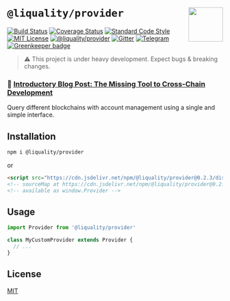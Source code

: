 # `@liquality/provider` <img align="right" src="https://raw.githubusercontent.com/liquality/chainabstractionlayer/master/liquality-logo.png" height="80px" />

[![Build Status](https://travis-ci.com/liquality/chainabstractionlayer.svg?branch=master)](https://travis-ci.com/liquality/chainabstractionlayer)
[![Coverage Status](https://coveralls.io/repos/github/liquality/chainabstractionlayer/badge.svg?branch=master)](https://coveralls.io/github/liquality/chainabstractionlayer?branch=master)
[![Standard Code Style](https://img.shields.io/badge/codestyle-standard-brightgreen.svg)](https://github.com/standard/standard)
[![MIT License](https://img.shields.io/badge/license-MIT-brightgreen.svg)](../../LICENSE.md)
[![@liquality/provider](https://img.shields.io/npm/dt/@liquality/provider.svg)](https://npmjs.com/package/@liquality/provider)
[![Gitter](https://img.shields.io/gitter/room/liquality/Lobby.svg)](https://gitter.im/liquality/Lobby?source=orgpage)
[![Telegram](https://img.shields.io/badge/chat-on%20telegram-blue.svg)](https://t.me/Liquality) [![Greenkeeper badge](https://badges.greenkeeper.io/liquality/chainabstractionlayer.svg)](https://greenkeeper.io/)

> :warning: This project is under heavy development. Expect bugs & breaking changes.

### :pencil: [Introductory Blog Post: The Missing Tool to Cross-Chain Development](https://medium.com/liquality/the-missing-tool-to-cross-chain-development-2ebfe898efa1)

Query different blockchains with account management using a single and simple interface.

## Installation

```bash
npm i @liquality/provider
```

or

```html
<script src="https://cdn.jsdelivr.net/npm/@liquality/provider@0.2.3/dist/provider.min.js"></script>
<!-- sourceMap at https://cdn.jsdelivr.net/npm/@liquality/provider@0.2.3/dist/provider.min.js.map -->
<!-- available as window.Provider -->
```

## Usage

```js
import Provider from '@liquality/provider'

class MyCustomProvider extends Provider {
  // ...
}
```

## License

[MIT](../../LICENSE.md)
